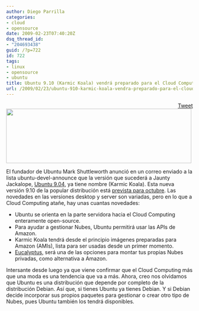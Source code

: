 ```yaml
---
author: Diego Parrilla
categories:
- cloud
- opensource
date: 2009-02-23T07:40:20Z
dsq_thread_id:
- "204693438"
guid: /?p=722
id: 722
tags:
- linux
- opensource
- ubuntu
title: Ubuntu 9.10 (Karmic Koala) vendrá preparado para el Cloud Computing
url: /2009/02/23/ubuntu-910-karmic-koala-vendra-preparado-para-el-cloud-computing/
---
```


<div style="float: right; margin-left: 10px;">
  <a href="https://twitter.com/share" class="twitter-share-button" data-via="nubeblog" data-hashtags="linux,opensource,ubuntu" data-count="vertical" data-url="/2009/02/23/ubuntu-910-karmic-koala-vendra-preparado-para-el-cloud-computing/">Tweet</a>
</div>

[<img class="aligncenter size-full wp-image-725" title="ubuntu-logo" src="/wp-content/uploads/ubuntu-logo.png" alt="" width="500" height="147" srcset="/wp-content/uploads/ubuntu-logo.png 625w, /wp-content/uploads/ubuntu-logo-300x88.png 300w" sizes="(max-width: 500px) 100vw, 500px" />](/wp-content/uploads/ubuntu-logo.png)

El fundador de Ubuntu Mark Shuttleworth anunció en un correo enviado a la lista ubuntu-devel-announce que la versión que sucederá a Jaunty Jackalope, <a href="http://www.theinquirer.es/2009/02/16/ubuntu-904-20-mas-rapida-que-ubuntu-810.html" target="_blank">Ubuntu 9.04</a>, ya tiene nombre (Karmic Koala). Esta nueva versión 9.10 de la popular distribución está <a href="http://www.neowin.net/news/main/09/02/20/shuttleworth-previews-karmic-koala-successor-to-jaunty-jack" target="_blank">prevista para octubre</a>. Las novedades en las versiones desktop y server son variadas, pero en lo que a Cloud Computing atañe, hay unas cuantas novedades:

  * Ubuntu se orienta en la parte servidora hacia el Cloud Computing enteramente open-source.
  * Para ayudar a gestionar Nubes, Ubuntu permitirá usar las APIs de Amazon.
  * Karmic Koala tendrá desde el principio imágenes preparadas para Amazon (AMIs), lista para ser usadas desde un primer momento.
  * [Eucalyptus](http://eucalyptus.cs.ucsb.edu/), será una de las opciones para montar tus propias Nubes privadas, como alternativa a Amazon.

Intersante desde luego ya que viene confirmar que el Cloud Computing más que una moda es una tendencia que va a más. Ahora, creo nos olvidamos que Ubuntu es una distribución que depende por completo de la distribución Debian. Así que, si tienes Ubuntu ya tienes Debian. Y si Debian decide incorporar sus propios paquetes para gestionar o crear otro tipo de Nubes, pues Ubuntu también los tendrá disponibles.
